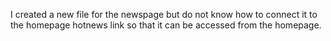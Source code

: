 I created a new file for the newspage but do not know how to connect it to the homepage hotnews link so that it can be accessed from the homepage.

